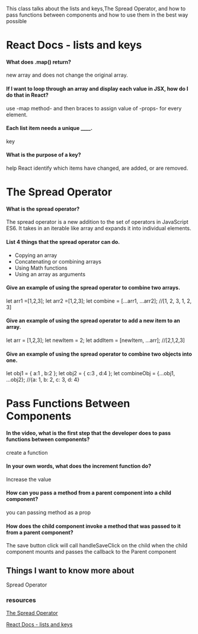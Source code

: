 This class talks about the lists and keys,The Spread Operator, and how to pass functions between components
and how to use them in the best way possible

# React Docs - lists and keys

#### What does .map() return?
new array and does not change the original array.

#### If I want to loop through an array and display each value in JSX, how do I do that in React?
use -map method-  and then braces to assign value of -props- for every element.

#### Each list item needs a unique ____.
 key 
 
#### What is the purpose of a key?
help React identify which items have changed, are added, or are removed.

# The Spread Operator

#### What is the spread operator?
The spread operator is a new addition to the set of operators in JavaScript ES6.
It takes in an iterable like array and expands it into individual elements.

#### List 4 things that the spread operator can do.
- Copying an array
- Concatenating or combining arrays
- Using Math functions
- Using an array as arguments

#### Give an example of using the spread operator to combine two arrays.
let arr1 =[1,2,3];
let arr2 =[1,2,3];
let combine = [...arr1, ...arr2]; 
//[1, 2, 3, 1, 2, 3]

#### Give an example of using the spread operator to add a new item to an array.
let arr = [1,2,3];
let newItem = 2;
let addItem = [newItem, ...arr];
//[2,1,2,3]

#### Give an example of using the spread operator to combine two objects into one.
let obj1 = { a:1 , b:2 }; 
let obj2 = { c:3 , d:4 };
let combineObj = {...obj1, ...obj2};
//{a: 1, b: 2, c: 3, d: 4}

# Pass Functions Between Components

#### In the video, what is the first step that the developer does to pass functions between components?
create a function  

#### In your own words, what does the increment function do?
Increase the value

#### How can you pass a method from a parent component into a child component?
you can passing method as a prop 

#### How does the child component invoke a method that was passed to it from a parent component?
The save button click will call handleSaveClick on the child 
when the child component mounts and passes the callback to the Parent component


## Things I want to know more about
Spread Operator

### resources
[The Spread Operator](https://medium.com/coding-at-dawn/how-to-use-the-spread-operator-in-javascript-b9e4a8b06fab)

[React Docs - lists and keys](https://reactjs.org/docs/lists-and-keys.html)
